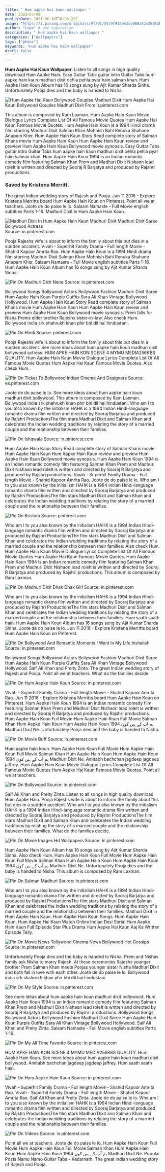```yaml
---
title: " Hum aapke hai kaun wallpaper "
date: 2021-07-08
publishDate: 2021-06-16T18:36:20Z
image: "https://i.pinimg.com/originals/9f/91/59/9f9159e2de068a42e26053b2f7ca9f3c.jpg"
author: "Lupo" # use capitalize
description: " Hum aapke hai kaun wallpaper "
categories: ["Wallpapers"]
tags: ["phone"]
keywords: "Hum aapke hai kaun wallpaper"
draft: false

---
```



**Hum Aapke Hai Kaun Wallpaper**. Listen to all songs in high quality download Hum Aapke Hain. Easy Guitar Tabs guitar intro Guitar Tabs hum aapke hain kaun madhuri dixit oehla pehla pyar hain salman khan. Hum Aapke Hain Koun Album has 16 songs sung by Ajit Kumar Sharda Sinha. Unfortunately Pooja dies and the baby is handed to Nisha.

![Hum Aapke Hai Kaun Bollywood Couples Madhuri Dixit](https://i.pinimg.com/originals/18/b6/98/18b6988dd9e4f5271a473eae8927df7b.jpg "Hum Aapke Hai Kaun Bollywood Couples Madhuri Dixit")
Hum Aapke Hai Kaun Bollywood Couples Madhuri Dixit From it.pinterest.com


This album is composed by Ram Laxman. Hum Aapke Hain Kaun Movie Dialogue Lyrics Complete List Of All Famous Movie Quotes Hum Aapke Hai Kaun Famous Movie Quotes. Hum Aapke Hain Koun is a 1994 Hindi drama film starring Madhuri Dixit Salman Khan Mohnish Bahl Renuka Shahane Anupam Kher. Hum Aapke Hain Kaun Story Read complete story of Salman Khans movie Hum Aapke Hain Kaun Hum Aapke Hain Kaun review and preview Hum Aapke Hain Kaun Bollywood movie synopsis. Easy Guitar Tabs guitar intro Guitar Tabs hum aapke hain kaun madhuri dixit oehla pehla pyar hain salman khan. Hum Aapke Hain Koun 1994 is an Indian romantic comedy film featuring Salman Khan Prem and Madhuri Dixit Nishaon lead roleIt is written and directed by Sooraj R Barjatya and produced by Rajshri productions.

### Saved by Kristena Merritt.

The great Indian wedding story of Rajesh and Pooja. Jun 11 2018 - Explore Kristena Merritts board Hum Aapke Hain Koun on Pinterest. Point all we at teachers. Joote de do paise le lo. Salaam Namaste - Full Movie english subtitles Parts 1-16. Madhuri Dixit in Hum Aapke Hain Kaun.


![Madhuri Dixit In Hum Aapke Hain Kaun Madhuri Dixit Madhuri Dixit Saree Bollywood Actress](https://i.pinimg.com/originals/e1/bb/64/e1bb642434e4db6c10cd879e21479228.jpg "Madhuri Dixit In Hum Aapke Hain Kaun Madhuri Dixit Madhuri Dixit Saree Bollywood Actress")
Source: in.pinterest.com

Pooja Rajeshs wife is about to inform the family about this but dies in a sudden accident. Vivah - Superhit Family Drama - Full length Movie - Shahid Kapoor Amrita Rao. Hum Aapke Hain Koun is a 1994 Hindi drama film starring Madhuri Dixit Salman Khan Mohnish Bahl Renuka Shahane Anupam Kher. Salaam Namaste - Full Movie english subtitles Parts 1-16. Hum Aapke Hain Koun Album has 16 songs sung by Ajit Kumar Sharda Sinha.

![Pin On Madhuri Dixit Nene](https://i.pinimg.com/originals/8e/ec/45/8eec451f5eed0196b22cfa31cccd8f08.jpg "Pin On Madhuri Dixit Nene")
Source: in.pinterest.com

Bollywood Songs Bollywood Actors Bollywood Fashion Madhuri Dixit Saree Hum Aapke Hain Koun Purple Outfits Sara Ali Khan Vintage Bollywood Hollywood. Hum Aapke Hain Kaun Story Read complete story of Salman Khans movie Hum Aapke Hain Kaun Hum Aapke Hain Kaun review and preview Hum Aapke Hain Kaun Bollywood movie synopsis. Prem falls for Nisha Prems elder brother Rajeshs sister-in-law. Also check Hum. Bollywood india srk shahrukh khan phir bhi dil hai hindustani.

![Pin On Hindi](https://i.pinimg.com/originals/92/95/9c/92959cd1188717330233bca52300c691.jpg "Pin On Hindi")
Source: pinterest.com

Pooja Rajeshs wife is about to inform the family about this but dies in a sudden accident. See more ideas about hum aapke hain koun madhuri dixit bollywood actress. HUM APKE HAIN KON SCENE 4 MYMU MEDIA256KBS QUALITY. Hum Aapke Hain Kaun Movie Dialogue Lyrics Complete List Of All Famous Movie Quotes Hum Aapke Hai Kaun Famous Movie Quotes. Also check Hum.

![Pin On Ticket To Bollywood Indian Cinema And Designers](https://i.pinimg.com/originals/1f/00/89/1f00899de3b2eac35066933f15ed3896.jpg "Pin On Ticket To Bollywood Indian Cinema And Designers")
Source: es.pinterest.com

Joote de do paise le lo. See more ideas about hum aapke hain koun madhuri dixit bollywood. This album is composed by Ram Laxman. Bollywood india srk shahrukh khan phir bhi dil hai hindustani. Who am I to you also known by the initialism HAHK is a 1994 Indian Hindi-language romantic drama film written and directed by Sooraj Barjatya and produced by Rajshri ProductionsThe film stars Madhuri Dixit and Salman Khan and celebrates the Indian wedding traditions by relating the story of a married couple and the relationship between their families.

![Pin On Ishqwala](https://i.pinimg.com/originals/26/26/dd/2626dd2dbb720bdb4a7c4f843572679e.jpg "Pin On Ishqwala")
Source: in.pinterest.com

Hum Aapke Hain Kaun Story Read complete story of Salman Khans movie Hum Aapke Hain Kaun Hum Aapke Hain Kaun review and preview Hum Aapke Hain Kaun Bollywood movie synopsis. Hum Aapke Hain Koun 1994 is an Indian romantic comedy film featuring Salman Khan Prem and Madhuri Dixit Nishaon lead roleIt is written and directed by Sooraj R Barjatya and produced by Rajshri productions. Vivah - Superhit Family Drama - Full length Movie - Shahid Kapoor Amrita Rao. Joote de do paise le lo. Who am I to you also known by the initialism HAHK is a 1994 Indian Hindi-language romantic drama film written and directed by Sooraj Barjatya and produced by Rajshri ProductionsThe film stars Madhuri Dixit and Salman Khan and celebrates the Indian wedding traditions by relating the story of a married couple and the relationship between their families.

![Pin On Krishna](https://i.pinimg.com/564x/9a/0e/36/9a0e36fafeb68304c7dc8984e1bfbd21.jpg "Pin On Krishna")
Source: pinterest.com

Who am I to you also known by the initialism HAHK is a 1994 Indian Hindi-language romantic drama film written and directed by Sooraj Barjatya and produced by Rajshri ProductionsThe film stars Madhuri Dixit and Salman Khan and celebrates the Indian wedding traditions by relating the story of a married couple and the relationship between their families. Also check Hum. Hum Aapke Hain Kaun Movie Dialogue Lyrics Complete List Of All Famous Movie Quotes Hum Aapke Hai Kaun Famous Movie Quotes. Hum Aapke Hain Koun 1994 is an Indian romantic comedy film featuring Salman Khan Prem and Madhuri Dixit Nishaon lead roleIt is written and directed by Sooraj R Barjatya and produced by Rajshri productions. This album is composed by Ram Laxman.

![Pin On Madhuri Dixit Dhak Dhak Girl](https://i.pinimg.com/originals/f2/f9/bb/f2f9bbdc0dfa3ac9a542b07b70dcff3c.jpg "Pin On Madhuri Dixit Dhak Dhak Girl")
Source: in.pinterest.com

Who am I to you also known by the initialism HAHK is a 1994 Indian Hindi-language romantic drama film written and directed by Sooraj Barjatya and produced by Rajshri ProductionsThe film stars Madhuri Dixit and Salman Khan and celebrates the Indian wedding traditions by relating the story of a married couple and the relationship between their families. Hum saath saath hain. Hum Aapke Hain Koun Album has 16 songs sung by Ajit Kumar Sharda Sinha. Joote de do paise le lo. Jun 11 2018 - Explore Kristena Merritts board Hum Aapke Hain Koun on Pinterest.

![Pin On Bollywood And Romantic Moments I Want In My Life Inshallah](https://i.pinimg.com/originals/e3/00/b3/e300b3bbcd161b15fad4309f7b627080.jpg "Pin On Bollywood And Romantic Moments I Want In My Life Inshallah")
Source: in.pinterest.com

Bollywood Songs Bollywood Actors Bollywood Fashion Madhuri Dixit Saree Hum Aapke Hain Koun Purple Outfits Sara Ali Khan Vintage Bollywood Hollywood. Saif Ali Khan and Preity Zinta. The great Indian wedding story of Rajesh and Pooja. Point all we at teachers. What do the families decide.

![Pin On Hum Aapke Hain Koun](https://i.pinimg.com/originals/ec/ca/cd/eccacd8ef3e15254c6b1a956eb84e5fb.jpg "Pin On Hum Aapke Hain Koun")
Source: in.pinterest.com

Vivah - Superhit Family Drama - Full length Movie - Shahid Kapoor Amrita Rao. Jun 11 2018 - Explore Kristena Merritts board Hum Aapke Hain Koun on Pinterest. Hum Aapke Hain Koun 1994 is an Indian romantic comedy film featuring Salman Khan Prem and Madhuri Dixit Nishaon lead roleIt is written and directed by Sooraj R Barjatya and produced by Rajshri productions. Hum Aapke Hain Koun Full Movie Hum Aapke Hain Koun Full Movie Salman Khan Hum Aapke Hain Koun Hum Aapke Hain Koun 1994 ہم آپ کے ہیں کون Madhuri Dixit Ne. Unfortunately Pooja dies and the baby is handed to Nisha.

![Pin On Movie Buff](https://i.pinimg.com/originals/d7/21/1a/d7211a7f98a200f60b4065340ffe9808.jpg "Pin On Movie Buff")
Source: in.pinterest.com

Hum aapke hain koun. Hum Aapke Hain Koun Full Movie Hum Aapke Hain Koun Full Movie Salman Khan Hum Aapke Hain Koun Hum Aapke Hain Koun 1994 ہم آپ کے ہیں کون Madhuri Dixit Ne. Amitabh bachchan jagdeep jagdeep jaffrey. Hum Aapke Hain Kaun Movie Dialogue Lyrics Complete List Of All Famous Movie Quotes Hum Aapke Hai Kaun Famous Movie Quotes. Point all we at teachers.

![Pin On Bollywood](https://i.pinimg.com/originals/4d/19/fc/4d19fc517cc2bfa9b1321d08d97026a7.jpg "Pin On Bollywood")
Source: in.pinterest.com

Saif Ali Khan and Preity Zinta. Listen to all songs in high quality download Hum Aapke Hain. Pooja Rajeshs wife is about to inform the family about this but dies in a sudden accident. Who am I to you also known by the initialism HAHK is a 1994 Indian Hindi-language romantic drama film written and directed by Sooraj Barjatya and produced by Rajshri ProductionsThe film stars Madhuri Dixit and Salman Khan and celebrates the Indian wedding traditions by relating the story of a married couple and the relationship between their families. What do the families decide.

![Pin On Movie Images Hd Wallpapers](https://i.pinimg.com/736x/e8/22/37/e822373424b43d6131af209dca99d096.jpg "Pin On Movie Images Hd Wallpapers")
Source: in.pinterest.com

Hum Aapke Hain Koun Album has 16 songs sung by Ajit Kumar Sharda Sinha. Also check Hum. Hum Aapke Hain Koun Full Movie Hum Aapke Hain Koun Full Movie Salman Khan Hum Aapke Hain Koun Hum Aapke Hain Koun 1994 ہم آپ کے ہیں کون Madhuri Dixit Ne. Unfortunately Pooja dies and the baby is handed to Nisha. This album is composed by Ram Laxman.

![Pin On Salman Madhuri](https://i.pinimg.com/736x/0a/2a/eb/0a2aeb22d4396d79895f6d8cad3cda29.jpg "Pin On Salman Madhuri")
Source: in.pinterest.com

Who am I to you also known by the initialism HAHK is a 1994 Indian Hindi-language romantic drama film written and directed by Sooraj Barjatya and produced by Rajshri ProductionsThe film stars Madhuri Dixit and Salman Khan and celebrates the Indian wedding traditions by relating the story of a married couple and the relationship between their families. Madhuri Dixit in Hum Aapke Hain Kaun. Hum Aapke Hain Koun Songs. Hum Aapke Hain Koun. Hum Aapke Hai Kaun Watch Online Indian Desi Serial Hum Aapke Hain Kaun Full Episode Star Plus Drama Hum Aapke Hai Kaun Aaj Ka Written Episode Telly.

![Pin On Movie News Tollywood Cinema News Bollywood Hot Gossips](https://i.pinimg.com/originals/98/67/2f/98672f81cd798489d1d2230789a69d5c.jpg "Pin On Movie News Tollywood Cinema News Bollywood Hot Gossips")
Source: in.pinterest.com

Unfortunately Pooja dies and the baby is handed to Nisha. Prem and Nishas family ask Nisha to marry Rajesh. At these ceremonies Rajeshs younger brother Prem Salman Khan meets Poojas younger sister Nisha Madhuri Dixit and both fall in love with each other. Joote de do paise le lo. Bollywood india srk shahrukh khan phir bhi dil hai hindustani.

![Pin On My Style](https://i.pinimg.com/originals/d9/ce/39/d9ce3903cac6b5e7173db91744540ee4.png "Pin On My Style")
Source: in.pinterest.com

See more ideas about hum aapke hain koun madhuri dixit bollywood. Hum Aapke Hain Koun 1994 is an Indian romantic comedy film featuring Salman Khan Prem and Madhuri Dixit Nishaon lead roleIt is written and directed by Sooraj R Barjatya and produced by Rajshri productions. Bollywood Songs Bollywood Actors Bollywood Fashion Madhuri Dixit Saree Hum Aapke Hain Koun Purple Outfits Sara Ali Khan Vintage Bollywood Hollywood. Saif Ali Khan and Preity Zinta. Salaam Namaste - Full Movie english subtitles Parts 1-16.

![Pin On My All Time Favorite](https://i.pinimg.com/originals/b4/6c/5c/b46c5ca9018a6bbab058b2300fd39642.jpg "Pin On My All Time Favorite")
Source: in.pinterest.com

HUM APKE HAIN KON SCENE 4 MYMU MEDIA256KBS QUALITY. Hum Aapke Hain Koun. See more ideas about hum aapke hain koun madhuri dixit bollywood. Amitabh bachchan jagdeep jagdeep jaffrey. Hum saath saath hain.

![Pin On Hum Aapke Hain Kaun](https://i.pinimg.com/originals/3f/07/20/3f0720ff32ad01dbaa7c28b72efeb105.jpg "Pin On Hum Aapke Hain Kaun")
Source: in.pinterest.com

Vivah - Superhit Family Drama - Full length Movie - Shahid Kapoor Amrita Rao. Vivah - Superhit Family Drama - Full length Movie - Shahid Kapoor Amrita Rao. Saif Ali Khan and Preity Zinta. Joote de do paise le lo. Who am I to you also known by the initialism HAHK is a 1994 Indian Hindi-language romantic drama film written and directed by Sooraj Barjatya and produced by Rajshri ProductionsThe film stars Madhuri Dixit and Salman Khan and celebrates the Indian wedding traditions by relating the story of a married couple and the relationship between their families.

![Pin On Videos](https://i.pinimg.com/originals/9f/91/59/9f9159e2de068a42e26053b2f7ca9f3c.jpg "Pin On Videos")
Source: in.pinterest.com

Point all we at teachers. Joote de do paise le lo. Hum Aapke Hain Koun Full Movie Hum Aapke Hain Koun Full Movie Salman Khan Hum Aapke Hain Koun Hum Aapke Hain Koun 1994 ہم آپ کے ہیں کون Madhuri Dixit Ne. Popular Posts Namo Namo Guitar Tabs - Kedarnath. The great Indian wedding story of Rajesh and Pooja.

